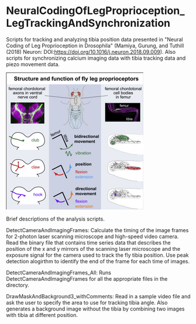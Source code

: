 # NeuralCodingOfLegProprioception_LegTrackingAndSynchronization
Scripts for tracking and analyzing tibia position data presented in "Neural Coding of Leg Proprioception in Drosophila" (Mamiya, Gurung, and Tuthill (2018) Neuron: DOI:https://doi.org/10.1016/j.neuron.2018.09.009). Also scripts for synchronizing calcium imaging data with tibia tracking data and piezo movement data.

![Graphical Abstract](Mamiya_etal_Neuron.jpg)

Brief descriptions of the analysis scripts.

DetectCameraAndImagingFrames: Calculate the timing of the image frames for 2-photon laser scanning microscope and high-speed video camera. Read the binary file that contains time series data that describes the position of the x and y mirrors of the scanning laser microscope and the exposure signal for the camera used to track the fly tibia position. Use peak detection alogirthm to identify the end of the frame for each time of images.

DetectCameraAndImagingFrames_All: Runs DetectCameraAndImagingFrames for all the appropriate files in the directory.

DrawMaskAndBackground3_withComments: Read in a sample video file and ask the user to specify the area to use for tracking tibia angle. Also generates a background image without the tibia by combining two images with tibia at different position.


